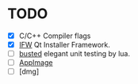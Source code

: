 # TODO

- [x] C/C++ Compiler flags
- [x] [IFW](https://doc.qt.io/qtinstallerframework/index.html) Qt Installer Framework.
- [ ] [busted](http://olivinelabs.com/busted) elegant unit testing by lua.
- [ ] [AppImage](https://appimage.org/)
- [ ] [dmg]
